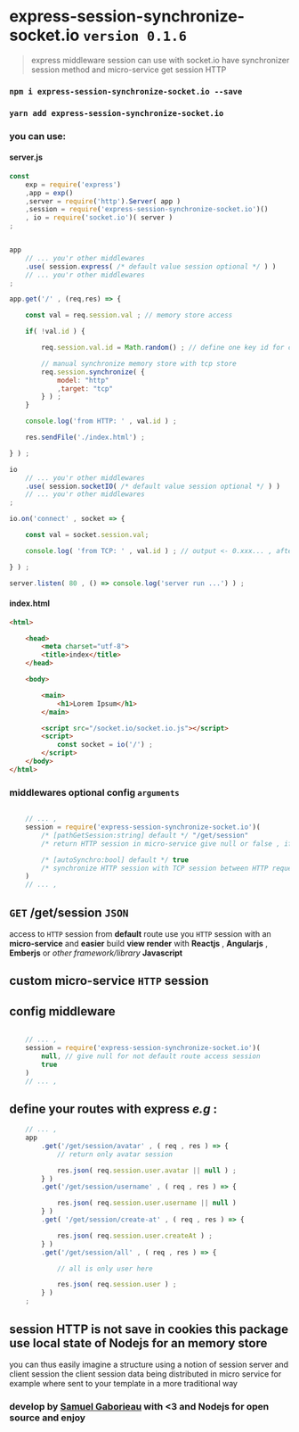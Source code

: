 # express-session-synchronize-socket.io `version 0.1.6`
> express middleware session can use with socket.io have synchronizer session method and micro-service get session HTTP

### `npm i express-session-synchronize-socket.io --save`
### `yarn add express-session-synchronize-socket.io`

### you can use:

#### server.js
```javascript
const
    exp = require('express')
    ,app = exp()
    ,server = require('http').Server( app )
    ,session = require('express-session-synchronize-socket.io')()
    , io = require('socket.io')( server )
;


app
    // ... you'r other middlewares
    .use( session.express( /* default value session optional */ ) )
    // ... you'r other middlewares
;

app.get('/' , (req,res) => {

    const val = req.session.val ; // memory store access

    if( !val.id ) {

        req.session.val.id = Math.random() ; // define one key id for current session

        // manual synchronize memory store with tcp store
        req.session.synchronize( {
            model: "http"
            ,target: "tcp"
        } ) ;
    }

    console.log('from HTTP: ' , val.id ) ;

    res.sendFile('./index.html') ;

} ) ;

io
    // ... you'r other middlewares
    .use( session.socketIO( /* default value session optional */ ) )
    // ... you'r other middlewares
;

io.on('connect' , socket => {

    const val = socket.session.val;

    console.log( 'from TCP: ' , val.id ) ; // output <- 0.xxx... , after request on "/" ,  because HTTP controller have synchronize memory strore

} ) ;

server.listen( 80 , () => console.log('server run ...') ) ;
```

#### index.html
```html
<html>

    <head>
        <meta charset="utf-8">
        <title>index</title>
    </head>

    <body>

        <main>
            <h1>Lorem Ipsum</h1>
        </main>

        <script src="/socket.io/socket.io.js"></script>
        <script>
            const socket = io('/') ;
        </script>
    </body>
</html>
```

### middlewares optional config `arguments`
```javascript

    // ... ,
    session = require('express-session-synchronize-socket.io')(
        /* [pathGetSession:string] default */ "/get/session"
        /* return HTTP session in micro-service give null or false , if you want an manual control  */

        /* [autoSynchro:bool] default */ true
        /* synchronize HTTP session with TCP session between HTTP request you can manual use synchonize session */
    )
    // ... ,

```

## `GET` /get/session `JSON`

access to `HTTP` session from **default** route
use you `HTTP` session with an **micro-service**
and **easier** build **view render**
with **Reactjs** , **Angularjs** , **Emberjs** or *other* *framework/library* **Javascript**

## custom micro-service `HTTP` session

## config middleware
```javascript

    // ... ,
    session = require('express-session-synchronize-socket.io')(
        null, // give null for not default route access session
        true
    )
    // ... ,
```

## define your routes with **express** *e.g* :
```javascript
    // ... ,
    app
        .get('/get/session/avatar' , ( req , res ) => {
            // return only avatar session

            res.json( req.session.user.avatar || null ) ;
        } )
        .get('/get/session/username' , ( req , res ) => {

            res.json( req.session.user.username || null )
        } )
        .get( '/get/session/create-at' , ( req , res ) => {

            res.json( req.session.user.createAt ) ;
        } )
        .get('/get/session/all' , ( req , res ) => {

            // all is only user here

            res.json( req.session.user ) ;
        } )
    ;
```

## session HTTP is not save in cookies this package use local state of Nodejs for an memory store

you can thus easily imagine a structure using a notion of session server and client session the client session data being distributed in micro service for example where sent to your template in a more traditional way

### develop by [Samuel Gaborieau](https://orivoir.github.io/profil-reactjs/) with <3 and **Nodejs** for **open source** and **enjoy**
